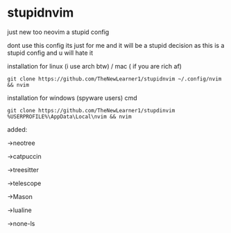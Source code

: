 # stupidnvim

just new too neovim a stupid config

dont use this config its just for me and it will be a stupid decision as this is a stupid config and u will hate it


installation for linux (i use arch btw) / mac ( if you are rich af) 
```
git clone https://github.com/TheNewLearner1/stupidnvim ~/.config/nvim && nvim
```

installation for windows (spyware users) cmd
```
git clone https://github.com/TheNewLearner1/stupdinvim %USERPROFILE%\AppData\Local\nvim && nvim
```

added:

->neotree

->catpuccin

->treesitter

->telescope

->Mason

->lualine

->none-ls

